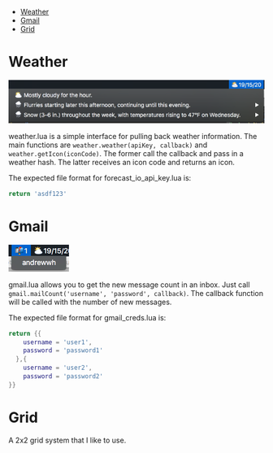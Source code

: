 - [Weather](#markdown-header-grid)
- [Gmail](#markdown-header-gmail)
- [Grid](#markdown-header-grid)

# Weather
![weather notification image](../screenshots/weather.png)

weather.lua is a simple interface for pulling back weather information. The main functions are `weather.weather(apiKey, callback)` and `weather.getIcon(iconCode)`. The former call the callback and pass in a weather hash. The latter receives an icon code and returns an icon.

The expected file format for forecast_io_api_key.lua is:

``` lua
return 'asdf123'
```

# Gmail
![gmail notification image](../screenshots/gmail.png)

gmail.lua allows you to get the new message count in an inbox. Just call `gmail.mailCount('username', 'password', callback)`. The callback function will be called with the number of new messages.

The expected file format for gmail_creds.lua is:

``` lua
return {{
    username = 'user1',
    password = 'password1'
  },{
    username = 'user2',
    password = 'password2'
}}
```

# Grid
A 2x2 grid system that I like to use.

